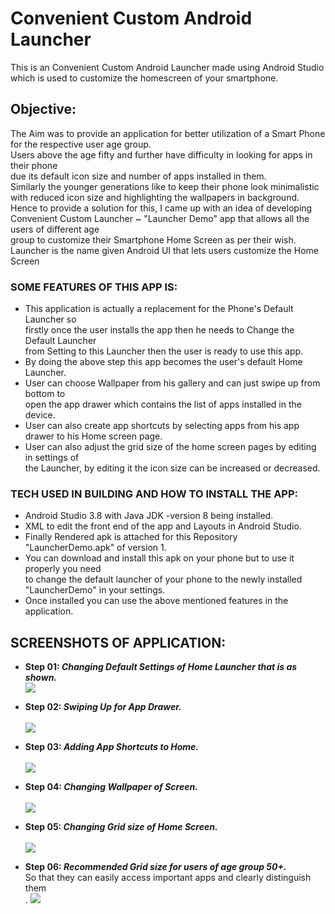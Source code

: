 # Convenient Custom Android Launcher
This is an Convenient Custom Android Launcher made using Android Studio which is used to customize the homescreen of your smartphone.

## Objective: 
The Aim was to provide an application for better utilization of a Smart Phone for the respective user age group.\
Users above the age fifty and further have difficulty in looking for apps in their phone\
due its default icon size and number of apps installed in them.\
Similarly the younger generations like to keep their phone look minimalistic\
with reduced icon size and highlighting the wallpapers in background.\
Hence to provide a solution for this, I came up with an idea of developing\
Convenient Custom Launcher ~ "Launcher Demo" app that allows all the users of different age\
group to customize their Smartphone Home Screen as per their wish.\
Launcher is the name given Android UI that lets users customize the Home Screen

### SOME FEATURES OF THIS APP IS:

* This application is actually a replacement for the Phone's Default Launcher so\
firstly once the user installs the app then he needs to Change the Default Launcher\
from Setting to this Launcher then the user is ready to use this app.
* By doing the above step this app becomes the user's default Home Launcher.
* User can choose Wallpaper from his gallery and can just swipe up from bottom to\
open the app drawer which contains the list of apps installed in the device.
* User can also create app shortcuts by selecting apps from his app drawer to his Home screen page.
* User can also adjust the grid size of the home screen pages by editing in settings of\
the Launcher, by editing it the icon size can be increased or decreased.

### TECH USED IN BUILDING AND HOW TO INSTALL THE APP:

* Android Studio 3.8 with Java JDK -version 8 being installed.
* XML to edit the front end of the app and Layouts in Android Studio.
* Finally Rendered apk is attached for this Repository "LauncherDemo.apk" of version 1.
* You can download and install this apk on your phone but to use it properly you need\
to change the default launcher of your phone to the newly installed "LauncherDemo" in your settings.
* Once installed you can use the above mentioned features in the application.

## SCREENSHOTS OF APPLICATION: 

* **Step 01: _Changing Default Settings of Home Launcher that is as shown._<br/>**
  ![](Snapshots/Screenshots/Snap_01.png)

* **Step 02: _Swiping Up for App Drawer._<br/>**\
  ![](Snapshots/Screenshots/Snap_02.png)

* **Step 03: _Adding App Shortcuts to Home._<br/>**\
  ![](Snapshots/Screenshots/Snap_03.png)

* **Step 04: _Changing Wallpaper of Screen._<br/>**\
  ![](Snapshots/Screenshots/Snap_04.png)

* **Step 05: _Changing Grid size of Home Screen._<br/>**\
  ![](Snapshots/Screenshots/Snap_05.png)

* **Step 06: _Recommended Grid size for users of age group 50+._**\
So that they can easily access important apps and clearly distinguish them<br/>.
  ![](Snapshots/Screenshots/Snap_06.png)
